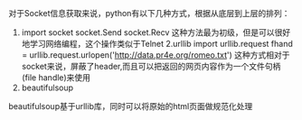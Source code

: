 对于Socket信息获取来说，python有以下几种方式，根据从底层到上层的排列：

1. import socket
   socket.Send  socket.Recv
这种方法最为初级，但是可以很好地学习网络编程，这个操作类似于Telnet
2.urllib
import urllib.request
   fhand = urllib.request.urlopen('http://data.pr4e.org/romeo.txt')
这种方式相对于socket来说，屏蔽了header,而且可以把返回的网页内容作为一个文件句柄(file handle)来使用
3. beautifulsoup

beautifulsoup基于urllib库，同时可以将原始的html页面做规范化处理
